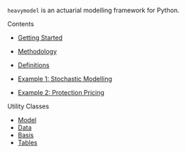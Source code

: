 `heavymodel` is an actuarial modelling framework for Python.

Contents

- [Getting Started](getting-started)

- [Methodology](methodology)

- [Definitions](definitions)

- [Example 1: Stochastic Modelling](example-stochastic)

- [Example 2: Protection Pricing](example-protection)

Utility Classes

- [Model](model-class)
- [Data](data-class)
- [Basis](basis-class)
- [Tables](tables-class)
